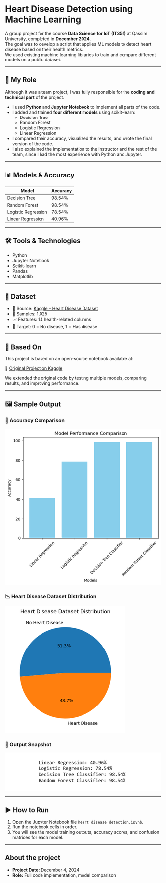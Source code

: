 # Heart Disease Detection using Machine Learning

A group project for the course **Data Science for IoT (IT351)** at Qassim University, completed in **December 2024**.  
The goal was to develop a script that applies ML models to detect heart disease based on their health metrics.  
We used existing machine learning libraries to train and compare different models on a public dataset.

---

## 🧩 My Role

Although it was a team project, I was fully responsible for the **coding and technical part** of the project.

- I used **Python** and **Jupyter Notebook** to implement all parts of the code.
- I added and trained **four different models** using scikit-learn:
  - Decision Tree  
  - Random Forest  
  - Logistic Regression  
  - Linear Regression
- I compared their accuracy, visualized the results, and wrote the final version of the code.
- I also explained the implementation to the instructor and the rest of the team, since I had the most experience with Python and Jupyter.

---

## 📊 Models & Accuracy

| Model                | Accuracy   |
|---------------------|------------|
| Decision Tree        | 98.54%     |
| Random Forest        | 98.54%     |
| Logistic Regression  | 78.54%     |
| Linear Regression    | 40.96%     |

---

## 🛠️ Tools & Technologies

- Python
- Jupyter Notebook
- Scikit-learn
- Pandas
- Matplotlib

---

## 📂 Dataset

- 📌 Source: [Kaggle – Heart Disease Dataset](https://www.kaggle.com/datasets/johnsmith88/heart-disease-dataset)
- 🧪 Samples: 1,025
- 📈 Features: 14 health-related columns
- 🎯 Target: 0 = No disease, 1 = Has disease

---

## 📎 Based On

This project is based on an open-source notebook available at:

🔗 [Original Project on Kaggle](https://www.kaggle.com/code/syedsaqib1101/heart-disease-prediction-using-machine-learning)

We extended the original code by testing multiple models, comparing results, and improving performance.


---

## 🖼️ Sample Output

### 🎯 Accuracy Comparison
![Accuracy Chart](images/accuracy_chart.png)

### 📉 Heart Disease Dataset Distribution
![Heart Disease Dataset Distribution](images/Heart_Disease_Dataset_Distribution.png)

### 🧾 Output Snapshot
![Sample Output](images/sample_output.png)

---

## ▶️ How to Run

1. Open the Jupyter Notebook file `heart_disease_detection.ipynb`.
2. Run the notebook cells in order.
3. You will see the model training outputs, accuracy scores, and confusion matrices for each model.

---

## About the project
  
- **Project Date:** December 4, 2024  
- **Role:** Full code implementation, model comparison
